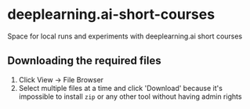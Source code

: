 # deeplearning.ai-short-courses
Space for local runs and experiments with deeplearning.ai short courses

## Downloading the required files

1. Click View -> File Browser
2. Select multiple files at a time and click 'Download' because it's impossible to install `zip` or any other tool without having admin rights
